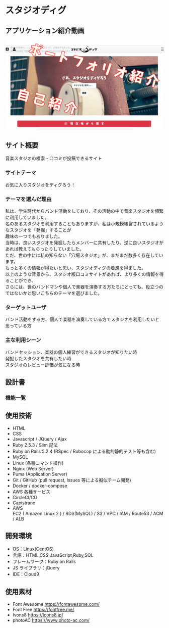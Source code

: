 # スタジオディグ

## アプリケーション紹介動画

<img src="readme.PNG" width="750"/>

## サイト概要

音楽スタジオの検索・口コミが投稿できるサイト

### サイトテーマ

お気に入りスタジオをディグろう！

### テーマを選んだ理由

私は、学生時代からバンド活動をしており、その活動の中で音楽スタジオを頻繁に利用していました。<br>
名のあるスタジオを利用することもありますが、私は小規模経営されているようなスタジオを「発掘」することが<br>趣味の一つでもありました。<br>
当時は、良いスタジオを発掘したらメンバーに共有したり、逆に良いスタジオがあれば教えてもらったりしていました。<br>
ただ、世の中には私の知らない「穴場スタジオ」が、まだまだ数多く存在しています。<br>
もっと多くの情報が得たいと思い、スタジオディグの着想を得ました。<br>
以上のような背景から、スタジオ版口コミサイトがあれば、より多くの情報を得ることができ、<br>
さらには、世のバンドマンや個人で楽器を演奏する方たちにとっても、役立つのではないかと思いこちらのテーマを選びました。<br>

### ターゲットユーザ

バンド活動をする方、個人で楽器を演奏している方でスタジオを利用したいと思っている方

### 主な利用シーン

バンドセッション、楽器の個人練習ができるスタジオが知りたい時<br>
発掘したスタジオを共有したい時<br>
スタジオのレビュー評価が気になる時

## 設計書

### 機能一覧

## 使用技術

- HTML
- CSS
- Javascript / JQuery / Ajax
- Ruby 2.5.3 / Slim 記法
- Ruby on Rails 5.2.4 (RSpec / Rubocop による動的静的テスト等も含む)
- MySQL
- Linux (各種コマンド操作)
- Nginx (Web Server)
- Puma (Application Server)
- Git / GitHub (pull request, Issues 等による擬似チーム開発)
- Docker / docker-compose
- AWS 各種サービス
- CircleCI/CD
- Capistrano
- AWS
  <br> EC2 ( Amazon Linux 2 ) / RDS(MySQL) / S3 / VPC / IAM / Route53 / ACM / ALB

## 開発環境

- OS：Linux(CentOS)
- 言語：HTML,CSS,JavaScript,Ruby,SQL
- フレームワーク：Ruby on Rails
- JS ライブラリ：jQuery
- IDE：Cloud9

## 使用素材

- Font Awesome https://fontawesome.com/
- Font Free https://fontfree.me/
- Ivons8 https://icons8.jp/
- photoAC https://www.photo-ac.com/
